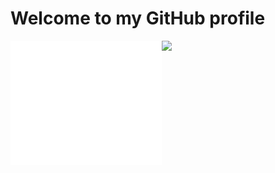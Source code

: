 <h1>Welcome to my GitHub profile</h1>

<img src="/github-metrics.svg" alt="Metrics" align="left" width="48%" />
<img width="49%" src="https://github-readme-stats.vercel.app/api?username=jackra1n&theme=github_dark&count_private=true&show_icons=true&include_all_commits=True" />

